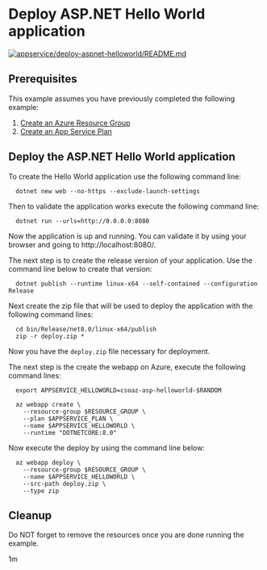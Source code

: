 
# Deploy ASP.NET Hello World application

[![appservice/deploy-aspnet-helloworld/README.md](https://github.com/mnriem/csharp-on-azure-examples/actions/workflows/appservice_deploy-aspnet-helloworld_README_md.yml/badge.svg)](https://github.com/mnriem/csharp-on-azure-examples/actions/workflows/appservice_deploy-aspnet-helloworld_README_md.yml)

## Prerequisites

This example assumes you have previously completed the following example:

1. [Create an Azure Resource Group](../../group/create/README.md)
1. [Create an App Service Plan](../create-plan/)

<!-- workflow.cron(0 4 * * 1) -->
<!-- workflow.include(../create-plan/README.md) -->

## Deploy the ASP.NET Hello World application

To create the Hello World application use the following command line:

```shell
  dotnet new web --no-https --exclude-launch-settings
```

Then to validate the application works execute the following command line:

<!-- workflow.skip() -->
```shell
  dotnet run --urls=http://0.0.0.0:8080
```

Now the application is up and running. You can validate it by using your
browser and going to http://localhost:8080/.

The next step is to create the release version of your application. Use the 
command line below to create that version:

```shell
  dotnet publish --runtime linux-x64 --self-contained --configuration Release
```

Next create the zip file that will be used to deploy the application with the
following command lines:

```shell
  cd bin/Release/net8.0/linux-x64/publish
  zip -r deploy.zip *
```

Now you have the `deploy.zip` file necessary for deployment.

The next step is the create the webapp on Azure, execute the following command
lines:

```shell
  export APPSERVICE_HELLOWORLD=csoaz-asp-helloworld-$RANDOM

  az webapp create \
    --resource-group $RESOURCE_GROUP \
    --plan $APPSERVICE_PLAN \
    --name $APPSERVICE_HELLOWORLD \
    --runtime "DOTNETCORE:8.0"
```

Now execute the deploy by using the command line below:

```shell
  az webapp deploy \
    --resource-group $RESOURCE_GROUP \
    --name $APPSERVICE_HELLOWORLD \
    --src-path deploy.zip \
    --type zip
```

## Cleanup

<!-- workflow.directOnly() 

  az group delete --name $RESOURCE_GROUP --yes || true

  -->

Do NOT forget to remove the resources once you are done running the example.

1m

